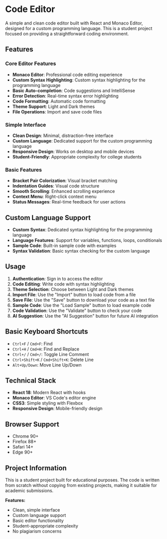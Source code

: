 # Code Editor

A simple and clean code editor built with React and Monaco Editor, designed for a custom programming language. This is a student project focused on providing a straightforward coding environment.

## Features

### **Core Editor Features**
- **Monaco Editor**: Professional code editing experience
- **Custom Syntax Highlighting**: Custom syntax highlighting for the programming language
- **Basic Auto-completion**: Code suggestions and IntelliSense
- **Error Detection**: Real-time syntax error highlighting
- **Code Formatting**: Automatic code formatting
- **Theme Support**: Light and Dark themes
- **File Operations**: Import and save code files

### **Simple Interface**
- **Clean Design**: Minimal, distraction-free interface
- **Custom Language**: Dedicated support for the custom programming language
- **Responsive Design**: Works on desktop and mobile devices
- **Student-Friendly**: Appropriate complexity for college students

### **Basic Features**
- **Bracket Pair Colorization**: Visual bracket matching
- **Indentation Guides**: Visual code structure
- **Smooth Scrolling**: Enhanced scrolling experience
- **Context Menu**: Right-click context menu
- **Status Messages**: Real-time feedback for user actions

## Custom Language Support

- **Custom Syntax**: Dedicated syntax highlighting for the programming language
- **Language Features**: Support for variables, functions, loops, conditionals
- **Sample Code**: Built-in sample code with examples
- **Syntax Validation**: Basic syntax checking for the custom language

## Usage

1. **Authentication**: Sign in to access the editor
2. **Code Editing**: Write code with syntax highlighting
3. **Theme Selection**: Choose between Light and Dark themes
4. **Import File**: Use the "Import" button to load code from a file
5. **Save File**: Use the "Save" button to download your code as a text file
6. **Sample Code**: Use the "Load Sample" button to load example code
7. **Code Validation**: Use the "Validate" button to check your code
8. **AI Suggestion**: Use the "AI Suggestion" button for future AI integration

## Basic Keyboard Shortcuts

- `Ctrl+F` / `Cmd+F`: Find
- `Ctrl+H` / `Cmd+H`: Find and Replace
- `Ctrl+/` / `Cmd+/`: Toggle Line Comment
- `Ctrl+Shift+K` / `Cmd+Shift+K`: Delete Line
- `Alt+Up/Down`: Move Line Up/Down

## Technical Stack

- **React 18**: Modern React with hooks
- **Monaco Editor**: VS Code's editor engine
- **CSS3**: Simple styling with Flexbox
- **Responsive Design**: Mobile-friendly design

## Browser Support

- Chrome 90+
- Firefox 88+
- Safari 14+
- Edge 90+

## Project Information

This is a student project built for educational purposes. The code is written from scratch without copying from existing projects, making it suitable for academic submissions.

**Features:**
- Clean, simple interface
- Custom language support
- Basic editor functionality
- Student-appropriate complexity
- No plagiarism concerns
